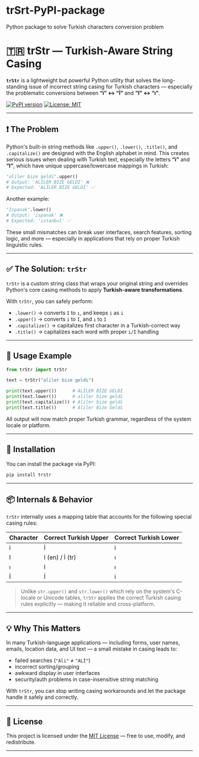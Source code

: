 # trSrt-PyPI-package
Python package to solve Turkish characters conversion problem 

# 🇹🇷 trStr — Turkish-Aware String Casing

**`trStr`** is a lightweight but powerful Python utility that solves the long-standing issue of incorrect string casing for Turkish characters — especially the problematic conversions between **“i” ↔ “İ”** and **“I” ↔ “ı”**.

[![PyPI version](https://badge.fury.io/py/trstr.svg)](https://pypi.org/project/trstr/)
[![License: MIT](https://img.shields.io/badge/License-MIT-green.svg)](LICENSE)

---

## ❗ The Problem

Python's built-in string methods like `.upper()`, `.lower()`, `.title()`, and `.capitalize()` are designed with the English alphabet in mind. This creates serious issues when dealing with Turkish text, especially the letters **“i”** and **“I”**, which have unique uppercase/lowercase mappings in Turkish:

```python
"aliler bize geldi".upper()
# Output: 'ALILER BIZE GELDI' ❌
# Expected: 'ALİLER BİZE GELDİ' ✅
```

Another example:

```python
"Ispanak".lower()
# Output: 'ispanak' ❌
# Expected: 'ıstanbul' ✅
```

These small mismatches can break user interfaces, search features, sorting logic, and more — especially in applications that rely on proper Turkish linguistic rules.

---

## ✅ The Solution: `trStr`

`trStr` is a custom string class that wraps your original string and overrides Python's core casing methods to apply **Turkish-aware transformations**.

With `trStr`, you can safely perform:

- `.lower()` → converts `I` to `ı`, and keeps `i` as `i`
- `.upper()` → converts `i` to `İ`, and `ı` to `I`
- `.capitalize()` → capitalizes first character in a Turkish-correct way
- `.title()` → capitalizes each word with proper `i/İ` handling

---

## 🧪 Usage Example

```python
from trStr import trStr

text = trStr("aliler bize geldi")

print(text.upper())      # ALİLER BİZE GELDİ
print(text.lower())      # aliler bize geldi
print(text.capitalize()) # Aliler bize geldi
print(text.title())      # Aliler Bize Geldi
```

All output will now match proper Turkish grammar, regardless of the system locale or platform.

---

## 🚀 Installation

You can install the package via PyPI:

```bash
pip install trstr
```

---

## 📦 Internals & Behavior

`trStr` internally uses a mapping table that accounts for the following special casing rules:

| Character | Correct Turkish Upper | Correct Turkish Lower |
|-----------|-----------------------|------------------------|
| i         | İ                     | i                      |
| I         | I (en) / İ (tr)       | ı                      |
| ı         | I                     | ı                      |
| İ         | İ                     | i                      |

> Unlike `str.upper()` and `str.lower()` which rely on the system's C-locale or Unicode tables, `trStr` applies the correct Turkish casing rules explicitly — making it reliable and cross-platform.

---

## 💡 Why This Matters

In many Turkish-language applications — including forms, user names, emails, location data, and UI text — a small mistake in casing leads to:

- failed searches (`"Ali"` ≠ `"ALİ"`)
- incorrect sorting/grouping
- awkward display in user interfaces
- security/auth problems in case-insensitive string matching

With `trStr`, you can stop writing casing workarounds and let the package handle it safely and correctly.

---

## 📄 License

This project is licensed under the [MIT License](LICENSE) — free to use, modify, and redistribute.

---

